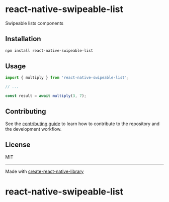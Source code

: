 # react-native-swipeable-list

Swipeable lists components

## Installation


```sh
npm install react-native-swipeable-list
```


## Usage


```js
import { multiply } from 'react-native-swipeable-list';

// ...

const result = await multiply(3, 7);
```


## Contributing

See the [contributing guide](CONTRIBUTING.md) to learn how to contribute to the repository and the development workflow.

## License

MIT

---

Made with [create-react-native-library](https://github.com/callstack/react-native-builder-bob)
# react-native-swipeable-list
